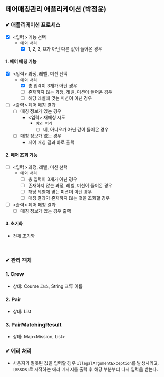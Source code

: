 ## 페어매칭관리 애플리케이션 (박정윤)

### ✔ 애플리케이션 프로세스

- [x] <입력> 기능 선택
    - `예외 처리`
        - [x] 1, 2, 3, Q가 아닌 다른 값이 들어온 경우

#### 1. 페어 매칭 기능

- [x] <입력> 과정, 레벨, 미션 선택
    - `예외 처리`
        - [x] 총 입력이 3개가 아닌 경우
        - [ ] 존재하지 않는 과정, 레벨, 미션이 들어온 경우
        - [ ] 해당 레벨에 맞는 미션이 아닌 경우
- [ ] <출력> 페어 매칭 결과
    - [ ] 매칭 정보가 있는 경우
        - <입력> 재매칭 시도
            - `예외 처리`
                - [ ] 네, 아니오가 아닌 값이 들어온 경우
    - [ ] 매칭 정보가 없는 경우
        - 페어 매칭 결과 바로 출력

#### 2. 페어 조회 기능

- [ ] <입력> 과정, 레벨, 미션 선택
    - `예외 처리`
        - [ ] 총 입력이 3개가 아닌 경우
        - [ ] 존재하지 않는 과정, 레벨, 미션이 들어온 경우
        - [ ] 해당 레벨에 맞는 미션이 아닌 경우
        - [ ] 매칭 결과가 존재하지 않는 것을 조회할 경우
- [ ] <출력> 페어 매칭 결과
    - [ ] 매칭 정보가 있는 경우 출력

#### 3. 초기화
- 전체 초기화

<br>

### ✔ 관리 객체

### 1. Crew
- 상태: Course 코스, String 크루 이름

### 2. Pair
- 상태: List<Crew>

### 3. PairMatchingResult
- 상태: Map<Mission, List<Pair>>


### ✔ 에러 처리

- 사용자가 잘못된 값을 입력할 경우 `IllegalArgumentException`를 발생시키고, `[ERROR]`로 시작하는 에러 메시지를 출력 후 해당 부분부터 다시 입력을 받는다.